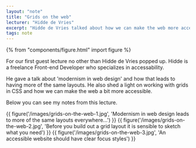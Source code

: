 ```yaml
---
layout: "note"
title: "Grids on the web"
lecturer: "Hidde de Vries"
excerpt: "Hidde de Vries talked about how we can make the web more accessible and how we can create grid layouts for the web easily."
tags: note
---
```


{% from "components/figure.html" import figure %}

For our first guest lecture no other than Hidde de Vries popped up. Hidde is a freelance Front-end Developer who specializes in accessability.

He gave a talk about 'modernism in web design' and how that leads to having more of the same layouts. He also shed a light on working with grids in CSS and how we can make the web a bit more accessible.

Below you can see my notes from this lecture.

{{ figure('/images/grids-on-the-web-1.jpg', 'Modernism in web design leads to more of the same layouts everywhere...') }}
{{ figure('/images/grids-on-the-web-2.jpg', 'Before you build out a grid layout it is sensible to sketch what you need') }}
{{ figure('/images/grids-on-the-web-3.jpg', 'An accessible website should have clear focus styles') }}
